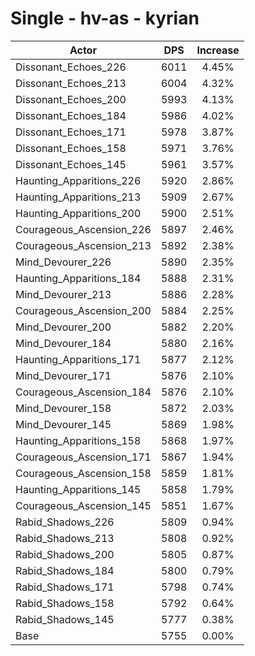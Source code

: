 # Single - hv-as - kyrian
| Actor | DPS | Increase |
|---|:---:|:---:|
|Dissonant_Echoes_226|6011|4.45%|
|Dissonant_Echoes_213|6004|4.32%|
|Dissonant_Echoes_200|5993|4.13%|
|Dissonant_Echoes_184|5986|4.02%|
|Dissonant_Echoes_171|5978|3.87%|
|Dissonant_Echoes_158|5971|3.76%|
|Dissonant_Echoes_145|5961|3.57%|
|Haunting_Apparitions_226|5920|2.86%|
|Haunting_Apparitions_213|5909|2.67%|
|Haunting_Apparitions_200|5900|2.51%|
|Courageous_Ascension_226|5897|2.46%|
|Courageous_Ascension_213|5892|2.38%|
|Mind_Devourer_226|5890|2.35%|
|Haunting_Apparitions_184|5888|2.31%|
|Mind_Devourer_213|5886|2.28%|
|Courageous_Ascension_200|5884|2.25%|
|Mind_Devourer_200|5882|2.20%|
|Mind_Devourer_184|5880|2.16%|
|Haunting_Apparitions_171|5877|2.12%|
|Mind_Devourer_171|5876|2.10%|
|Courageous_Ascension_184|5876|2.10%|
|Mind_Devourer_158|5872|2.03%|
|Mind_Devourer_145|5869|1.98%|
|Haunting_Apparitions_158|5868|1.97%|
|Courageous_Ascension_171|5867|1.94%|
|Courageous_Ascension_158|5859|1.81%|
|Haunting_Apparitions_145|5858|1.79%|
|Courageous_Ascension_145|5851|1.67%|
|Rabid_Shadows_226|5809|0.94%|
|Rabid_Shadows_213|5808|0.92%|
|Rabid_Shadows_200|5805|0.87%|
|Rabid_Shadows_184|5800|0.79%|
|Rabid_Shadows_171|5798|0.74%|
|Rabid_Shadows_158|5792|0.64%|
|Rabid_Shadows_145|5777|0.38%|
|Base|5755|0.00%|
